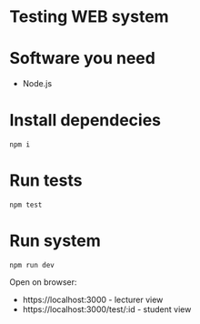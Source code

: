 # Testing WEB system

# Software you need

- Node.js

# Install dependecies

```
npm i
```

# Run tests

```
npm test
```

# Run system

```
npm run dev
```

Open on browser:

- https://localhost:3000 - lecturer view
- https://localhost:3000/test/:id - student view
